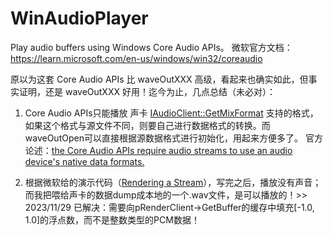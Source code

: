 # WinAudioPlayer
Play audio buffers using Windows Core Audio APIs。
微软官方文档：https://learn.microsoft.com/en-us/windows/win32/coreaudio  

原以为这套 Core Audio APIs 比 waveOutXXX 高级，看起来也确实如此，但事实证明，还是 waveOutXXX 好用！迄今为止，几点总结（未必对）：  

1. Core Audio APIs只能播放 声卡 [IAudioClient::GetMixFormat](https://learn.microsoft.com/en-us/windows/win32/api/audioclient/nf-audioclient-iaudioclient-getmixformat) 支持的格式，如果这个格式与源文件不同，则要自己进行数据格式的转换。而waveOutOpen可以直接根据源数据格式进行初始化，用起来方便多了。 
官方论述：[the Core Audio APIs require audio streams to use an audio device's native data formats.](https://learn.microsoft.com/en-us/windows/win32/coreaudio/about-the-windows-core-audio-apis)  

2. 根据微软给的演示代码（[Rendering a Stream](https://learn.microsoft.com/en-us/windows/win32/coreaudio/rendering-a-stream)），写完之后，播放没有声音；而我把喂给声卡的数据dump成本地的一个.wav文件，是可以播放的！>> 2023/11/29 已解决：需要向pRenderClient->GetBuffer的缓存中填充[-1.0, 1.0]的浮点数，而不是整数类型的PCM数据！ 


